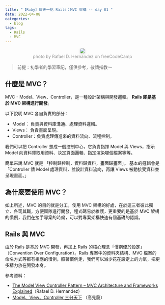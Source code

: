 ```yaml
---
title: "【Ruby】每天一點 Rails：MVC 架構 -- day 01 "
date: 2022-04-08
categories:
  - blog
tags:
  - Rails
  - MVC
---
```


<center>
    <img style="border-radius: 0.3125em;
    box-shadow: 0 2px 4px 0 rgba(34,36,38,.12),0 2px 10px 0 rgba(34,36,38,.08);" 
    src="https://miro.medium.com/max/1400/0*eTJjwn4OQ1jD-GRU.png">
    <br>
    <div style="color:orange;
    display: inline-block;
    color: #999;
    padding: 2px; font-size:14px">photo by Rafael D. Hernandez on freeCodeCamp</div>
</center>

> 前提：初學者的學習筆記，僅供參考，敬請指教～

## 什麼是 MVC？

MVC - Model、View、Controller，是一種設計架構與開發邏輯。
**Rails 即是基於 MVC 架構進行開發**。

以下說明 MVC 各自負責的部分：

- Model： 負責與資料庫溝通、處理資料邏輯。
- Views： 負責畫面呈現。
- Controller：負責處理傳進來的資料流向、流程控制。

我們可以把 Controller 想成一個控制中心，它負責指揮 Model 與 Views，指示 Model 向資料庫取用資料、決定頁面邏輯、指定渲染哪個檔案等等。

簡單來說 MVC 就是 「控制歸控制，資料歸資料，畫面歸畫面」。
基本的邏輯會是 「Controller 請 Model 處理資料，並設計資料流向，再讓 Views 被動接受資料並呈現畫面。」

## 為什麼要使用 MVC？

如上所述，MVC 的目的就是分工，使用 MVC 架構的好處，在於這三者彼此獨立、各司其職，方便團隊進行開發，程式碼易於維護，更重要的是基於 MVC 架構的慣例，我們在接手專案的時候，可以對專案架構快速有個基礎的認識。

## Rails 與 MVC

由於 Rails 是基於 MVC 開發，再加上 Rails 的核心理念「慣例優於設定」（Convention Over Configuration）。Rails 專案中的資料夾結構、MVC 檔案的命名方式等都有相應的慣例，照著慣例走，我們可以減少花在設定上的力氣，把更多精力放在開發本身。

參考資料：

- [The Model View Controller Pattern – MVC Architecture and Frameworks Explained](https://www.freecodecamp.org/news/the-model-view-controller-pattern-mvc-architecture-and-frameworks-explained/)（Rafael D. Hernandez）
- [Model、View、Controller 三分天下](https://railsbook.tw/chapters/10-mvc) （高見龍）
